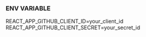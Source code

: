 ### ENV VARIABLE

REACT_APP_GITHUB_CLIENT_ID=your_client_id
REACT_APP_GITHUB_CLIENT_SECRET=your_secret_id
